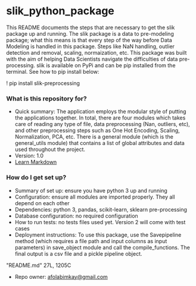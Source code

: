 # slik_python_package
This README documents the steps that are necessary to get the slik package up and running. The slik package is a data to pre-modeling package; what this means is that every step of the way before Data Modeling is handled in this package. Steps like NaN handling, outlier detection and removal, scaling, normaization, etc. This package was built with the aim of helping Data Scientists navigate the difficulties of data pre-processing. slik is available on PyPi and can be pip installed from the terminal. See how to pip install below:

! pip install slik-preprocessing

### What is this repository for? ###

* Quick summary: The application employs the modular style of putting the applications together. In total, there are four modules which takes care of reading any type of file, data preprocessing (Nan, outliers, etc), and other preprocessing steps such as One Hot Encoding, Scaling, Normalization, PCA, etc. There is a general module (which is the general_utils module) that contains a list of global attributes and data used throughout the project. 
* Version: 1.0
* [Learn Markdown](https://bitbucket.org/tutorials/markdowndemo)

### How do I get set up? ###

* Summary of set up: ensure you have python 3 up and running
* Configuration: ensure all modules are imported properly. They all depend on each other
* Dependencies: python 3, pandas, scikit-learn, sklearn pre-processing
* Database configuration: no required configuration
* How to run tests: no tests files used yet. Version 2 will come with test cases
* Deployment instructions: To use this package, use the Savepipeline method (which requires a file path and input columns as input parameters) in save_object module and call the compile_functions. The final output is a csv file and a pickle pipeline object.

"README.md" 27L, 1205C
* Repo owner: afolabimkay@gmail.com
